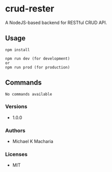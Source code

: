 # crud-rester

A NodeJS-based backend for RESTful CRUD API.

## Usage

```
npm install

npm run dev (for development)
or
npm run prod (for production)
```

## Commands

```
No commands available
```

### Versions

- 1.0.0

### Authors

- Michael K Macharia

### Licenses

- MIT

